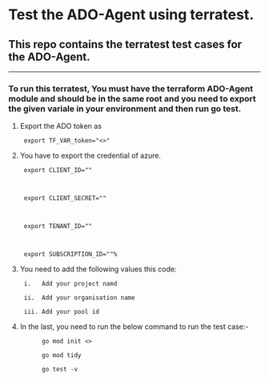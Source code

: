 # Test the ADO-Agent using terratest.

 

## This repo contains the terratest test cases for the ADO-Agent.

 


-------------
### To run this terratest, You must have the terraform ADO-Agent module and should be in the same root and you need to export the given variale in your environment and then run go test.

 


1. Export the ADO token as

 

        export TF_VAR_token="<>"

 

2. You have to export the credential of azure.

 

        export CLIENT_ID=""

 

        export CLIENT_SECRET=""

 

        export TENANT_ID=""

 

        export SUBSCRIPTION_ID=""%           

3. You need to add the following values this code:

        i.   Add your project namd

        ii.  Add your organisation name
        
        iii. Add your pool id

4. In the last, you need to run the below command to run the test case:-

             go mod init <>

             go mod tidy

             go test -v